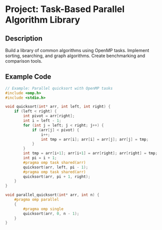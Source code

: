 # Project: Task-Based Parallel Algorithm Library

## Description
Build a library of common algorithms using OpenMP tasks. Implement sorting, searching, and graph algorithms. Create benchmarking and comparison tools.

## Example Code
```c
// Example: Parallel quicksort with OpenMP tasks
#include <omp.h>
#include <stdio.h>

void quicksort(int* arr, int left, int right) {
    if (left < right) {
        int pivot = arr[right];
        int i = left - 1;
        for (int j = left; j < right; j++) {
            if (arr[j] < pivot) {
                i++;
                int tmp = arr[i]; arr[i] = arr[j]; arr[j] = tmp;
            }
        }
        int tmp = arr[i+1]; arr[i+1] = arr[right]; arr[right] = tmp;
        int pi = i + 1;
        #pragma omp task shared(arr)
        quicksort(arr, left, pi - 1);
        #pragma omp task shared(arr)
        quicksort(arr, pi + 1, right);
    }
}

void parallel_quicksort(int* arr, int n) {
    #pragma omp parallel
    {
        #pragma omp single
        quicksort(arr, 0, n - 1);
    }
}
```
